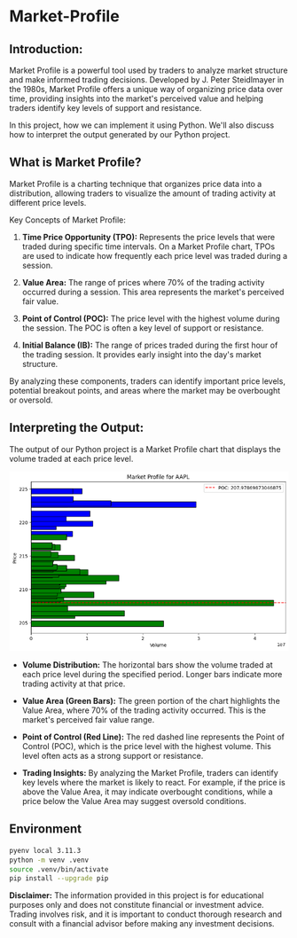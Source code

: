 # Market-Profile

## Introduction:

Market Profile is a powerful tool used by traders to analyze market structure and make informed trading decisions. Developed by J. Peter Steidlmayer in the 1980s, Market Profile offers a unique way of organizing price data over time, providing insights into the market's perceived value and helping traders identify key levels of support and resistance.

In this project, how we can implement it using Python. We'll also discuss how to interpret the output generated by our Python project.

## What is Market Profile?

Market Profile is a charting technique that organizes price data into a distribution, allowing traders to visualize the amount of trading activity at different price levels.

Key Concepts of Market Profile:
1) **Time Price Opportunity (TPO):** Represents the price levels that were traded during specific time intervals. On a Market Profile chart, TPOs are used to indicate how frequently each price level was traded during a session.

2) **Value Area:** The range of prices where 70% of the trading activity occurred during a session. This area represents the market's perceived fair value.

3) **Point of Control (POC):** The price level with the highest volume during the session. The POC is often a key level of support or resistance.

4) **Initial Balance (IB):** The range of prices traded during the first hour of the trading session. It provides early insight into the day's market structure.

By analyzing these components, traders can identify important price levels, potential breakout points, and areas where the market may be overbought or oversold.

## Interpreting the Output:

The output of our Python project is a Market Profile chart that displays the volume traded at each price level.

![output](appl.png)

* **Volume Distribution:** The horizontal bars show the volume traded at each price level during the specified period. Longer bars indicate more trading activity at that price.

* **Value Area (Green Bars):** The green portion of the chart highlights the Value Area, where 70% of the trading activity occurred. This is the market's perceived fair value range.

* **Point of Control (Red Line):** The red dashed line represents the Point of Control (POC), which is the price level with the highest volume. This level often acts as a strong support or resistance.

* **Trading Insights:** By analyzing the Market Profile, traders can identify key levels where the market is likely to react. For example, if the price is above the Value Area, it may indicate overbought conditions, while a price below the Value Area may suggest oversold conditions.



## Environment


```BASH
pyenv local 3.11.3
python -m venv .venv
source .venv/bin/activate
pip install --upgrade pip
```


**Disclaimer:** The information provided in this project is for educational purposes only and does not constitute financial or investment advice. Trading involves risk, and it is important to conduct thorough research and consult with a financial advisor before making any investment decisions.
